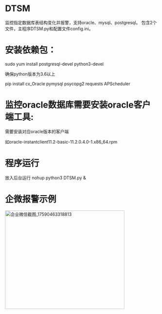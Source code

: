 # DTSM
监控指定数据库表结构变化并报警，支持oracle、mysql、postgresql。
包含2个文件，主程序DTSM.py和配置文件config.ini。


# 安装依赖包：

sudo yum install postgresql-devel  python3-devel

确保python版本为3.6以上

pip install cx_Oracle pymysql psycopg2 requests APScheduler



# 监控oracle数据库需要安装oracle客户端工具:

需要安装对应oracle版本的客户端

如oracle-instantclient11.2-basic-11.2.0.4.0-1.x86_64.rpm

# 程序运行
放入后台运行
nohup python3 DTSM.py &



# 企微报警示例

<img width="392" height="324" alt="企业微信截图_17590463318813" src="https://github.com/user-attachments/assets/0e9df234-6eab-4e71-aaae-d374ad9c62b8" />


